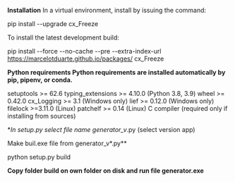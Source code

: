**Installation**
In a virtual environment, install by issuing the command:

pip install --upgrade cx_Freeze

To install the latest development build:

pip install --force --no-cache --pre --extra-index-url https://marcelotduarte.github.io/packages/ cx_Freeze

**Python requirements
Python requirements are installed automatically by pip, pipenv, or conda.**

setuptools >= 62.6
typing_extensions >= 4.10.0 (Python 3.8, 3.9)
wheel >= 0.42.0
cx_Logging >= 3.1           (Windows only)
lief >= 0.12.0              (Windows only)
filelock >=3.11.0           (Linux)
patchelf >= 0.14            (Linux)
C compiler                  (required only if installing from sources)



**In setup.py select file name generator_v*.py  (select version app)
                             
Make buil.exe file from generator_v*.py**
                             
python setup.py build

**Copy folder build on own folder on disk and run file generator.exe**
